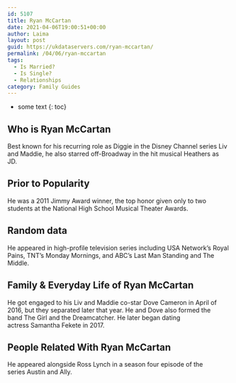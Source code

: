 ```yaml
---
id: 5107
title: Ryan McCartan
date: 2021-04-06T19:00:51+00:00
author: Laima
layout: post
guid: https://ukdataservers.com/ryan-mccartan/
permalink: /04/06/ryan-mccartan
tags:
  - Is Married?
  - Is Single?
  - Relationships
category: Family Guides
---
```


* some text
{: toc}


## Who is Ryan McCartan
                  
                  
                  
Best known for his recurring role as Diggie in the Disney Channel series Liv and Maddie, he also starred off-Broadway in the hit musical Heathers as JD. 
                  
              
            
              
            
                
                
                
## Prior to Popularity
                  
                  
                  
He was a 2011 Jimmy Award winner, the top honor given only to two students at the National High School Musical Theater Awards. 
                  
              
            
              
            
                
                
                
## Random data
                  
                  
                  
He appeared in high-profile television series including USA Network&#8217;s Royal Pains, TNT&#8217;s Monday Mornings, and ABC&#8217;s Last Man Standing and The Middle. 
                  
              
            
              
            
                
                
                
## Family & Everyday Life of Ryan McCartan
                  
                  
                  
He got engaged to his Liv and Maddie co-star Dove Cameron in April of 2016, but they separated later that year. He and Dove also formed the band The Girl and the Dreamcatcher. He later began dating actress Samantha Fekete in 2017.  
                  
              
            
              
            
                
                
                
## People Related With Ryan McCartan
                  
                  
                  
He appeared alongside Ross Lynch in a season four episode of the series Austin and Ally. 
                  
              
            
              
            
                
              
            
              
              
            
            
              
            
          
          
          